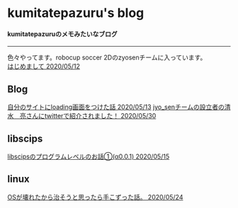 # kumitatepazuru's blog
#### kumitatepazuruのメモみたいなブログ

------
色々やってます。robocup soccer 2Dのzyosenチームに入っています。
<br>
[はじめまして 2020/05/12](hi.md)

## Blog
[自分のサイトにloading画面をつけた話 2020/05/13](blog/loading.md)
[jyo_senチームの設立者の清水　亮さんにtwitterで紹介されました！ 2020/05/30](blog/syoukai1.md)

## libscips
[libscipsのプログラムレベルのお話①(α0.0.1) 2020/05/15](libscips/program1.md)

## linux
[OSが壊れたから治そうと思ったら手こずった話。 2020/05/24](linux/reinstall1.md)
